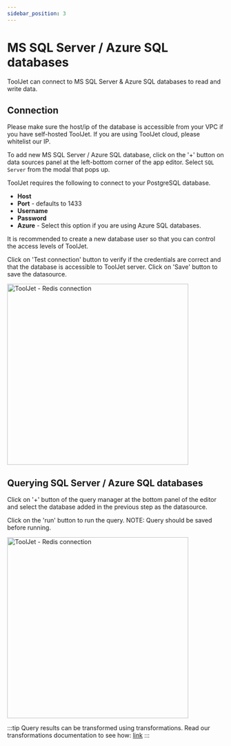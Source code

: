 ```yaml
---
sidebar_position: 3
---
```


# MS SQL Server / Azure SQL databases


ToolJet can connect to MS SQL Server & Azure SQL databases to read and write data. 

## Connection

Please make sure the host/ip of the database is accessible from your VPC if you have self-hosted ToolJet. If you are using ToolJet cloud, please whitelist our IP.

To add new MS SQL Server / Azure SQL database, click on the '+' button on data sources panel at the left-bottom corner of the app editor. Select `SQL Server` from the modal that pops up.

ToolJet requires the following to connect to your PostgreSQL database.

- **Host**
- **Port** - defaults to 1433
- **Username**
- **Password**
- **Azure** - Select this option if you are using Azure SQL databases.

It is recommended to create a new database user so that you can control the access levels of ToolJet. 

Click on 'Test connection' button to verify if the credentials are correct and that the database is accessible to ToolJet server. Click on 'Save' button to save the datasource.

<img src="/img/datasource-reference/mssql/connect.gif" alt="ToolJet - Redis connection" height="420"/>


## Querying SQL Server / Azure SQL databases
Click on '+' button of the query manager at the bottom panel of the editor and select the database added in the previous step as the datasource. 

Click on the 'run' button to run the query. NOTE: Query should be saved before running.

<img src="/img/datasource-reference/mssql/query.gif" alt="ToolJet - Redis connection" height="420"/>


:::tip
Query results can be transformed using transformations. Read our transformations documentation to see how: [link](/tutorial/transformations)
:::
